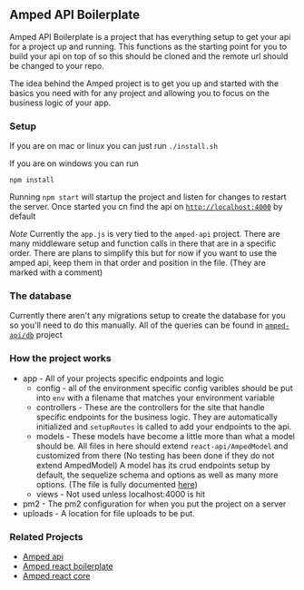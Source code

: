 ## Amped API Boilerplate

Amped API Boilerplate is a project that has everything setup to get your api for a project up and running. This functions as the starting point for you to build your api on top of so this should be cloned and the remote url should be changed to your repo.

The idea behind the Amped project is to get you up and started with the basics you need with for any project and allowing you to focus on the business logic of your app.

### Setup

If you are on mac or linux you can just run `./install.sh`

If you are on windows you can run
```
npm install
```

Running `npm start` will startup the project and listen for changes to restart the server. Once started you cn find the api on [`http://localhost:4000`](http://localhost:4000) by default

*Note* Currently the `app.js` is very tied to the `amped-api` project. There are many middleware setup and function calls in there that are in a specific order. There are plans to simplify this but for now if you want to use the amped api, keep them in that order and position in the file. (They are marked with a comment)

### The database

Currently there aren't any migrations setup to create the database for you so you'll need to do this manually. All of the queries can be found in [`amped-api/db`](https://github.com/rebelpixeldev/amped-api) project

### How the project works
* app - All of your projects specific endpoints and logic
    * config - all of the environment specific config varibles should be put into `env` with a filename that matches your environment variable
    * controllers - These are the controllers for the site that handle specific endpoints for the business logic. They are automatically initialized and `setupRoutes` is called to add your endpoints to the api.
    * models - These models have become a little more than what a model should be. All files in here should extend `react-api/AmpedModel` and customized from there (No testing has been done if they do not extend AmpedModel) A model has its crud endpoints setup by default, the sequelize schema and options as well as many more options. (The file is fully documented [here](https://github.com/rebelpixeldev/amped-api/blob/master/models/AmpedModel.js))
    * views - Not used unless localhost:4000 is hit
* pm2 - The pm2 configuration for when you put the project on a server
* uploads - A location for file uploads to be put.


### Related Projects
* [Amped api](https://github.com/rebelpixeldev/amped-api)
* [Amped react boilerplate](https://github.com/rebelpixeldev/amped-react-boilerplate)
* [Amped react core](https://github.com/rebelpixeldev/amped-react-core)
